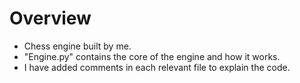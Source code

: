 # Overview
- Chess engine built by me. 
- "Engine.py" contains the core of the engine and how it works. 
- I have added comments in each relevant file to explain the code. 


